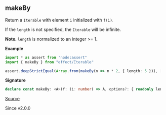 ## makeBy

Return a `Iterable` with element `i` initialized with `f(i)`.

If the `length` is not specified, the `Iterable` will be infinite.

**Note**. `length` is normalized to an integer >= 1.

**Example**

```ts
import * as assert from "node:assert"
import { makeBy } from "effect/Iterable"

assert.deepStrictEqual(Array.from(makeBy(n => n * 2, { length: 5 })), [0, 2, 4, 6, 8])
```

**Signature**

```ts
declare const makeBy: <A>(f: (i: number) => A, options?: { readonly length?: number; }) => Iterable<A>
```

[Source](https://github.com/Effect-TS/effect/tree/main/packages/effect/src/Iterable.ts#L37)

Since v2.0.0